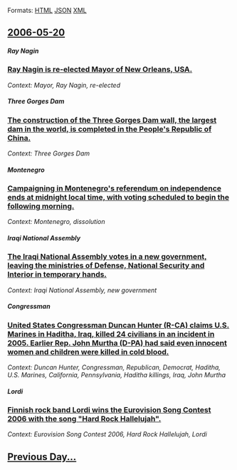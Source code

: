 
Formats: [HTML](2006/05/20/index.html)  [JSON](2006/05/20/index.json)  [XML](2006/05/20/index.xml)  

## [2006-05-20](/news/2006/05/20/index.md)

##### Ray Nagin
### [ Ray Nagin is re-elected Mayor of New Orleans, USA.](/news/2006/05/20/ray-nagin-is-re-elected-mayor-of-new-orleans-usa.md)
_Context: Mayor, Ray Nagin, re-elected_

##### Three Gorges Dam
### [ The construction of the Three Gorges Dam wall, the largest dam in the world, is completed in the People's Republic of China. ](/news/2006/05/20/the-construction-of-the-three-gorges-dam-wall-the-largest-dam-in-the-world-is-completed-in-the-people-s-republic-of-china.md)
_Context: Three Gorges Dam_

##### Montenegro
### [ Campaigning in Montenegro's referendum on independence ends at midnight local time, with voting scheduled to begin the following morning. ](/news/2006/05/20/campaigning-in-montenegro-s-referendum-on-independence-ends-at-midnight-local-time-with-voting-scheduled-to-begin-the-following-morning.md)
_Context: Montenegro, dissolution_

##### Iraqi National Assembly
### [ The Iraqi National Assembly votes in a new government, leaving the ministries of Defense, National Security and Interior in temporary hands. ](/news/2006/05/20/the-iraqi-national-assembly-votes-in-a-new-government-leaving-the-ministries-of-defense-national-security-and-interior-in-temporary-hands.md)
_Context: Iraqi National Assembly, new government_

##### Congressman
### [ United States Congressman Duncan Hunter (R-CA) claims U.S. Marines in Haditha, Iraq, killed 24 civilians in an incident in 2005. Earlier Rep. John Murtha (D-PA) had said even innocent women and children were killed in cold blood. ](/news/2006/05/20/united-states-congressman-duncan-hunter-r-ca-claims-u-s-marines-in-haditha-iraq-killed-24-civilians-in-an-incident-in-2005-earlier-re.md)
_Context: Duncan Hunter, Congressman, Republican, Democrat, Haditha, U.S. Marines, California, Pennsylvania, Haditha killings, Iraq, John Murtha_

##### Lordi
### [ Finnish rock band Lordi wins the Eurovision Song Contest 2006 with the song "Hard Rock Hallelujah". ](/news/2006/05/20/finnish-rock-band-lordi-wins-the-eurovision-song-contest-2006-with-the-song-hard-rock-hallelujah.md)
_Context: Eurovision Song Contest 2006, Hard Rock Hallelujah, Lordi_

## [Previous Day...](/news/2006/05/19/index.md)

